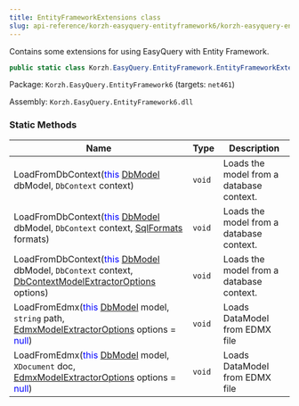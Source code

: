 ```yaml
---
title: EntityFrameworkExtensions class
slug: api-reference/korzh-easyquery-entityframework6/korzh-easyquery-entityframework-namespace/entityframeworkextensions-class
---
```

Contains some extensions for using EasyQuery with Entity Framework.
```csharp
public static class Korzh.EasyQuery.EntityFramework.EntityFrameworkExtensions

```
Package: `Korzh.EasyQuery.EntityFramework6` (targets: `net461`)

Assembly: `Korzh.EasyQuery.EntityFramework6.dll`

### Static Methods

| Name | Type | Description | 
| --- | --- | --- | 
| LoadFromDbContext(<span style='color: blue'>this</span> [DbModel](api-reference/korzh-easyquery-db/korzh-easyquery-db-namespace/dbmodel-class) dbModel, `DbContext` context) | `void` | Loads the model from a database context. | 
| LoadFromDbContext(<span style='color: blue'>this</span> [DbModel](api-reference/korzh-easyquery-db/korzh-easyquery-db-namespace/dbmodel-class) dbModel, `DbContext` context, [SqlFormats](api-reference/korzh-easyquery-db/korzh-easyquery-db-namespace/sqlformats-class) formats) | `void` | Loads the model from a database context. | 
| LoadFromDbContext(<span style='color: blue'>this</span> [DbModel](api-reference/korzh-easyquery-db/korzh-easyquery-db-namespace/dbmodel-class) dbModel, `DbContext` context, [DbContextModelExtractorOptions](api-reference/korzh-easyquery-entityframework6/korzh-easyquery-entityframework-namespace/dbcontextmodelextractoroptions-class) options) | `void` | Loads the model from a database context. | 
| LoadFromEdmx(<span style='color: blue'>this</span> [DbModel](api-reference/korzh-easyquery-db/korzh-easyquery-db-namespace/dbmodel-class) model, `string` path, [EdmxModelExtractorOptions](api-reference/korzh-easyquery-entityframework6/korzh-easyquery-entityframework-namespace/edmxmodelextractoroptions-class) options = <span style='color: blue'>null</span>) | `void` | Loads DataModel from EDMX file | 
| LoadFromEdmx(<span style='color: blue'>this</span> [DbModel](api-reference/korzh-easyquery-db/korzh-easyquery-db-namespace/dbmodel-class) model, `XDocument` doc, [EdmxModelExtractorOptions](api-reference/korzh-easyquery-entityframework6/korzh-easyquery-entityframework-namespace/edmxmodelextractoroptions-class) options = <span style='color: blue'>null</span>) | `void` | Loads DataModel from EDMX file |